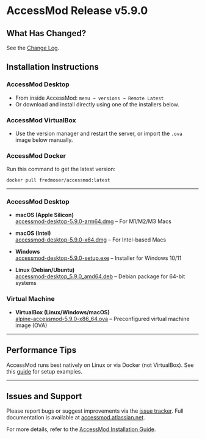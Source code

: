 # AccessMod Release v5.9.0

## What Has Changed?

See the [Change Log](https://github.com/unige-geohealth/accessmod/blob/main/changes.md).

## Installation Instructions

### AccessMod Desktop

- From inside AccessMod: `menu → versions → Remote Latest`
- Or download and install directly using one of the installers below.

### AccessMod VirtualBox

- Use the version manager and restart the server, or import the `.ova` image below manually.

### AccessMod Docker

Run this command to get the latest version:

```bash
docker pull fredmoser/accessmod:latest
```

---

### AccessMod Desktop

- **macOS (Apple Silicon)**  
  [accessmod-desktop-5.9.0-arm64.dmg](https://github.com/unige-geohealth/accessmod/releases/download/5.9.0/accessmod-desktop-5.9.0-arm64.dmg) – For M1/M2/M3 Macs

- **macOS (Intel)**  
  [accessmod-desktop-5.9.0-x64.dmg](https://github.com/unige-geohealth/accessmod/releases/download/5.9.0/accessmod-desktop-5.9.0-x64.dmg) – For Intel-based Macs

- **Windows**  
  [accessmod-desktop-5.9.0-setup.exe](https://github.com/unige-geohealth/accessmod/releases/download/5.9.0/accessmod-desktop-5.9.0-setup.exe) – Installer for Windows 10/11

- **Linux (Debian/Ubuntu)**  
  [accessmod-desktop_5.9.0_amd64.deb](https://github.com/unige-geohealth/accessmod/releases/download/5.9.0/accessmod-desktop_5.9.0_amd64.deb) – Debian package for 64-bit systems

### Virtual Machine

- **VirtualBox (Linux/Windows/macOS)**  
  [alpine-accessmod-5.9.0-x86_64.ova](https://github.com/unige-geohealth/accessmod/releases/download/5.9.0/alpine-accessmod-5.9.0-x86_64.ova) – Preconfigured virtual machine image (OVA)

---

## Performance Tips

AccessMod runs best natively on Linux or via Docker (not VirtualBox). See this [guide](https://github.com/unige-geohealth/accessmod/wiki/Creating-and-using-AccessMod-using-docker-compose) for setup examples.

---

## Issues and Support

Please report bugs or suggest improvements via the [issue tracker](https://github.com/unige-geohealth/accessmod/issues). Full documentation is available at [accessmod.atlassian.net](https://accessmod.atlassian.net).

For more details, refer to the [AccessMod Installation Guide](https://accessmod.atlassian.net/wiki/x/XRFC).
